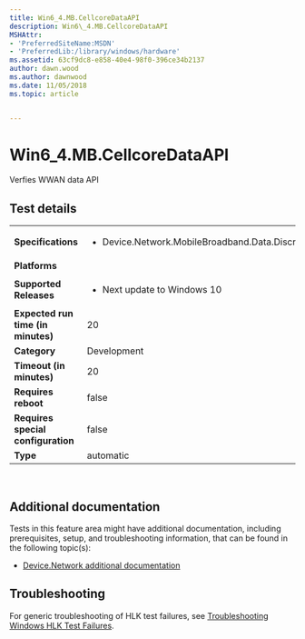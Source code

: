 ```yaml
---
title: Win6_4.MB.CellcoreDataAPI
description: Win6\_4.MB.CellcoreDataAPI
MSHAttr:
- 'PreferredSiteName:MSDN'
- 'PreferredLib:/library/windows/hardware'
ms.assetid: 63cf9dc8-e858-40e4-98f0-396ce34b2137
author: dawn.wood
ms.author: dawnwood
ms.date: 11/05/2018
ms.topic: article


---
```


# Win6_4.MB.CellcoreDataAPI


Verfies WWAN data API

## Test details
|||
|---|---|
| **Specifications**  | <ul><li>Device.Network.MobileBroadband.Data.Discretional</li></ul> |  
| **Platforms**   | <ul></ul> |
| **Supported Releases** | <ul><li>Next update to Windows 10</li></ul> |
|**Expected run time (in minutes)**| 20 |
|**Category**| Development |
|**Timeout (in minutes)**| 20 |
|**Requires reboot**| false |
|**Requires special configuration**| false |
|**Type**| automatic |

 

## <span id="Additional_documentation"></span><span id="additional_documentation"></span><span id="ADDITIONAL_DOCUMENTATION"></span>Additional documentation


Tests in this feature area might have additional documentation, including prerequisites, setup, and troubleshooting information, that can be found in the following topic(s):

-   [Device.Network additional documentation](device-network-additional-documentation.md)

## <span id="Troubleshooting"></span><span id="troubleshooting"></span><span id="TROUBLESHOOTING"></span>Troubleshooting


For generic troubleshooting of HLK test failures, see [Troubleshooting Windows HLK Test Failures](..\user\troubleshooting-windows-hlk-test-failures.md).

 

 






